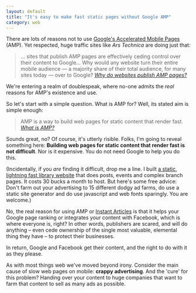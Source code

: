 ```yaml
---
layout: default
title: "It's easy to make fast static pages without Google AMP"
category: web
---
```


There are lots of reasons not to use [Google's Accelerated Mobile Pages](https://www.ampproject.org/) (AMP). Yet respected, huge traffic sites like <cite>Ars Technica</cite> are doing just that:

> &hellip; sites that publish AMP pages are effectively ceding control over their content to Google&hellip; Why would any website turn their entire mobile audience — a majority share of their total audience, for many sites today — over to Google? <cite><a href="http://daringfireball.net/linked/2016/10/21/google-amp">Why do websites publish AMP pages?</a></cite>

We're entering a realm of doublespeak, where no-one admits the _real_ reasons for AMP's existence and use.

So let's start with a simple question. What is AMP for? Well, its stated aim is simple enough:

> AMP is a way to build web pages for static content that render fast. <cite><a href="https://www.ampproject.org/learn/about-amp/">What is AMP?</a></cite>

Sounds great, no? Of course, it's utterly risible. Folks, I'm going to reveal something here: **Building web pages for static content that render fast is not difficult**. Nor is it expensive. You do not need Google to help you do this.

(Incidentally, if you _are_ finding it difficult, drop me a line. I built [a static, lightning fast library website](https://www.suffolklibraries.co.uk) that does posts, events and complex branch pages. It costs 30 bucks a month to host. But here's some free advice: Don't farm out your advertising to 15 different dodgy ad farms, do use a static site generator and do use javascript and web fonts sparingly. You are welcome.)

No, the real reason for using AMP or [Instant Articles](https://instantarticles.fb.com/) is that it helps your Google page ranking or integrates your content with Facebook, which is where everyone is, right? In other words, publishers are scared, and will do anything &#8211; even cede ownership of the single most valuable, elemental thing they have &#8211; to protect their businesses.

In return, Google and Facebook get their content, and the right to do with it as they please.

As with most things web we've moved beyond irony. Consider the main cause of slow web pages on mobile: **crappy advertising**. And the 'cure' for this problem? Handing over your content to huge companies that want to farm that content to sell as many ads as possible.
